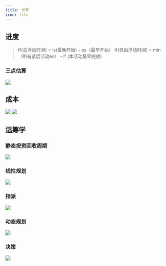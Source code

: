 ```yaml
---
title: 计算
icon: file
---
```


## 进度

> ff(总浮动时间) = ls(最晚开始) - es（最早开始）
> tf(自由浮动时间) = min（所有紧后活动es） - lf (本活动最早完成)

### 三点估算

![](imgs/3d.png)

## 成本
![](imgs/ev01.png)
![](imgs/ev02.png)

## 运筹学
### 静态投资回收周期
![](imgs/jttzhszq.png)

### 线性规划
![](imgs/xxgh.png)

### 指派
![](imgs/zp.png)

### 动态规划
![](imgs/dtgh.png)

### 决策
![](imgs/jc.png)